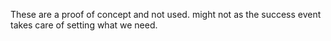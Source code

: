 These are a proof of concept and not used. might not as the success event takes care of setting what we need. 
